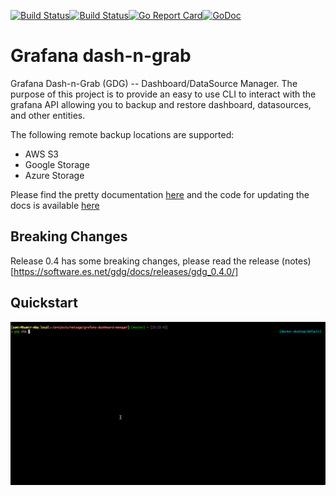[![Build Status](https://github.com/esnet/gdg/actions/workflows/go.yml/badge.svg)](https://github.com/esnet/gdg/actions/workflows/go.yml)[![Build Status](https://github.com/esnet/gdg/actions/workflows/hugo.yml/badge.svg)](https://github.com/esnet/gdg/actions/workflows/hugo.yml)[![Go Report Card](https://goreportcard.com/badge/github.com/esnet/gdg)](https://goreportcard.com/report/github.com/esnet/gdg)[![GoDoc](https://godoc.org/github.com/esnet/gdg?status.svg)](https://godoc.org/github.com/esnet/gdg)

# Grafana dash-n-grab

Grafana Dash-n-Grab (GDG) -- Dashboard/DataSource Manager.  The purpose of this project is to provide an easy to use CLI to interact with the grafana API allowing you to backup and restore dashboard, datasources, and other entities.

The following remote backup locations are supported:
  - AWS S3
  - Google Storage
  - Azure Storage

Please find the pretty documentation [here](https://software.es.net/gdg/docs/usage_guide/) and the code for updating the docs is available [here](https://github.com/esnet/gdg/blob/master/documentation/content/docs/usage_guide.md)

## Breaking Changes

Release 0.4 has some breaking changes, please read the release (notes)[https://software.es.net/gdg/docs/releases/gdg_0.4.0/]

## Quickstart 

![Quickstart screen](assets/quickstart.gif)

